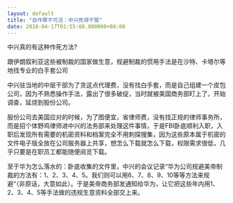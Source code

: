 ```yaml
---
layout: default
title: "自作孽不可活：中兴死得不冤"
date: 2018-04-17T01:55:08.000000+08:00
---
```


中兴真的有这种作死方法?

跟伊朗叙利亚这些被制裁的国家做生意，规避制裁的惯用手法是在沙特、卡塔尔等地找专业的白手套公司

中兴驻当地的中层干部为了贪这点代理费，没有找白手套，而是自己组建一个皮包公司，因为不熟悉操作手法，露出了很多破绽，当时就被美国商务部盯上了，开始调查，延烧到股份公司。

股份公司去美国应对的时候，为了图便宜，省律师费，没有找正规的律师事务所，而是招个体野鸡律师进中兴的法务部来处理这件事情，于是FBI卧底顺利入职，入职后发现所有需要的机密资料和档案完全不用刺探搜集，因为这些原本属于机密的文件电子版全放在公司服务器上共享，想怎么下载就怎么下载，权限需求很低，几乎只要是在职员工都能随便阅览下载。

至于华为怎么落水的：卧底收集的文件里，中兴的会议记录“华为公司规避美帝制裁的方法有：1、2、3、4、5。我们则可以用6、7、8、9、10等等方法来规避“（非原话，大意如此）。于是美帝商务部发通知给华为，让它把这些年内用1、2、3、4、5等手法做的违规生意资料全部交上来。

